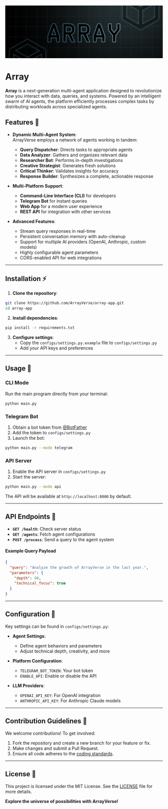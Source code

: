 ![ArrayVerse Banner](images/banner.jpg)  
# Array

**Array** is a next-generation multi-agent application designed to revolutionize how you interact with data, queries, and systems. Powered by an intelligent swarm of AI agents, the platform efficiently processes complex tasks by distributing workloads across specialized agents.

## Features 🌟  

- **Dynamic Multi-Agent System**:  
  ArrayVerse employs a network of agents working in tandem:  
  - **Query Dispatcher**: Directs tasks to appropriate agents  
  - **Data Analyzer**: Gathers and organizes relevant data  
  - **Researcher Bot**: Performs in-depth investigations  
  - **Creative Strategist**: Generates fresh solutions  
  - **Critical Thinker**: Validates insights for accuracy  
  - **Response Builder**: Synthesizes a complete, actionable response  

- **Multi-Platform Support**:  
  - **Command-Line Interface (CLI)** for developers  
  - **Telegram Bot** for instant queries  
  - **Web App** for a modern user experience  
  - **REST API** for integration with other services  

- **Advanced Features**:  
  - Stream query responses in real-time  
  - Persistent conversation memory with auto-cleanup  
  - Support for multiple AI providers (OpenAI, Anthropic, custom models)  
  - Highly configurable agent parameters  
  - CORS-enabled API for web integrations  

---

## Installation ⚡  

1. **Clone the repository**:  
```bash  
git clone https://github.com/ArrayVerse/array-app.git  
cd array-app  
```  

2. **Install dependencies**:  
```bash  
pip install -r requirements.txt  
```  

3. **Configure settings**:  
   - Copy the `configs/settings.py.example` file to `configs/settings.py`  
   - Add your API keys and preferences  

---

## Usage 🚀  

### CLI Mode  
Run the main program directly from your terminal:  
```bash  
python main.py  
```  

### Telegram Bot  
1. Obtain a bot token from [@BotFather](https://t.me/botfather)  
2. Add the token to `configs/settings.py`  
3. Launch the bot:  
```bash  
python main.py --mode telegram  
```  

### API Server  
1. Enable the API server in `configs/settings.py`  
2. Start the server:  
```bash  
python main.py --mode api  
```  

The API will be available at `http://localhost:8000` by default.  

---

## API Endpoints 🔗  

- **`GET /health`**: Check server status  
- **`GET /agents`**: Fetch agent configurations  
- **`POST /process`**: Send a query to the agent system  

#### Example Query Payload  
```json  
{  
  "query": "Analyze the growth of ArrayVerse in the last year.",  
  "parameters": {  
    "depth": 90,  
    "technical_focus": true  
  }  
}  
```  

---

## Configuration 🔧  

Key settings can be found in `configs/settings.py`:  

- **Agent Settings**:  
  - Define agent behaviors and parameters  
  - Adjust technical depth, creativity, and more  

- **Platform Configuration**:  
  - `TELEGRAM_BOT_TOKEN`: Your bot token  
  - `ENABLE_API`: Enable or disable the API  

- **LLM Providers**:  
  - `OPENAI_API_KEY`: For OpenAI integration  
  - `ANTHROPIC_API_KEY`: For Anthropic Claude models  

---

## Contribution Guidelines 🤝  

We welcome contributions! To get involved:  
1. Fork the repository and create a new branch for your feature or fix.  
2. Make changes and submit a Pull Request.  
3. Ensure all code adheres to the [coding standards](docs/CONTRIBUTING.md).  

---

## License 📜  

This project is licensed under the MIT License. See the [LICENSE](LICENSE) file for more details.  

**Explore the universe of possibilities with ArrayVerse!**  
